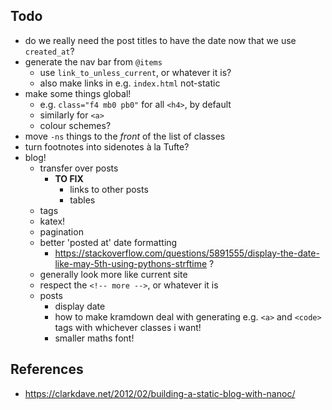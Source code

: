 ## Todo

- do we really need the post titles to have the date now that we use `created_at`?
- generate the nav bar from `@items`
    + use `link_to_unless_current`, or whatever it is?
    + also make links in e.g. `index.html` not-static
- make some things global!
    + e.g. `class="f4 mb0 pb0"` for all `<h4>`, by default
    + similarly for `<a>`
    + colour schemes?
- move `-ns` things to the _front_ of the list of classes
- turn footnotes into sidenotes à la Tufte?
- blog!
    + transfer over posts
        * **TO FIX**
            - links to other posts
            - tables
    + tags
    + katex!
    + pagination
    + better 'posted at' date formatting
        * https://stackoverflow.com/questions/5891555/display-the-date-like-may-5th-using-pythons-strftime ?
    + generally look more like current site
    + respect the `<!-- more -->`, or whatever it is
    + posts
        * display date
        * how to make kramdown deal with generating e.g. `<a>` and `<code>` tags with whichever classes i want!
        * smaller maths font!

## References

- https://clarkdave.net/2012/02/building-a-static-blog-with-nanoc/
